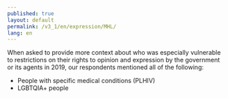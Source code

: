 ```yaml
---
published: true
layout: default
permalink: /v3_1/en/expression/MHL/
lang: en
---
```

When asked to provide more context about who was especially vulnerable to restrictions on their rights to opinion and expression by the government or its agents in 2019, our respondents mentioned all of the following:  

- People with specific medical conditions (PLHIV) 
- LGBTQIA+ people
